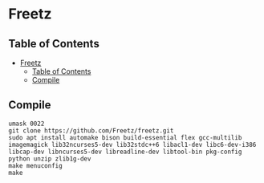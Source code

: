# Freetz

## Table of Contents

- [Freetz](#freetz)
  - [Table of Contents](#table-of-contents)
  - [Compile](#compile)

## Compile

```shell
umask 0022
git clone https://github.com/Freetz/freetz.git
sudo apt install automake bison build-essential flex gcc-multilib imagemagick lib32ncurses5-dev lib32stdc++6 libacl1-dev libc6-dev-i386 libcap-dev libncurses5-dev libreadline-dev libtool-bin pkg-config python unzip zlib1g-dev
make menuconfig
make
```
